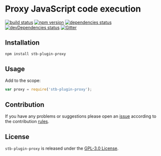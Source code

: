Proxy JavaScript code execution
===============================

[![build status](https://img.shields.io/travis/stbsdk/plugin-proxy.svg?style=flat-square)](https://travis-ci.org/stbsdk/plugin-proxy)
[![npm version](https://img.shields.io/npm/v/stb-plugin-proxy.svg?style=flat-square)](https://www.npmjs.com/package/stb-plugin-proxy)
[![dependencies status](https://img.shields.io/david/stbsdk/plugin-proxy.svg?style=flat-square)](https://david-dm.org/stbsdk/plugin-proxy)
[![devDependencies status](https://img.shields.io/david/dev/stbsdk/plugin-proxy.svg?style=flat-square)](https://david-dm.org/stbsdk/plugin-proxy?type=dev)
[![Gitter](https://img.shields.io/badge/gitter-join%20chat-blue.svg?style=flat-square)](https://gitter.im/DarkPark/stbsdk)


## Installation ##

```bash
npm install stb-plugin-proxy
```


## Usage ##

Add to the scope:

```js
var proxy = require('stb-plugin-proxy');
```


## Contribution ##

If you have any problems or suggestions please open an [issue](https://github.com/stbsdk/plugin-proxy/issues)
according to the contribution [rules](.github/contributing.md).


## License ##

`stb-plugin-proxy` is released under the [GPL-3.0 License](http://opensource.org/licenses/GPL-3.0).
